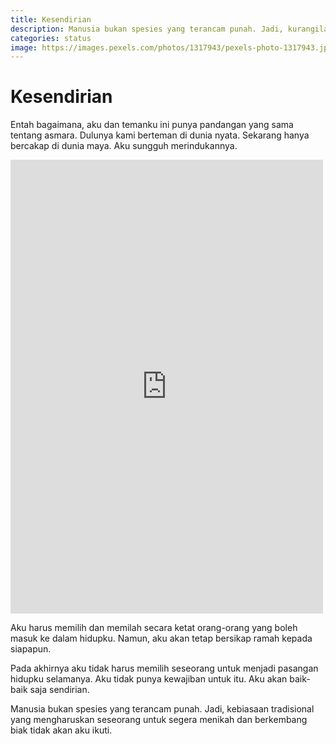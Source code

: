 ```yaml
---
title: Kesendirian
description: Manusia bukan spesies yang terancam punah. Jadi, kurangilah berkembang biak.
categories: status
image: https://images.pexels.com/photos/1317943/pexels-photo-1317943.jpeg?auto=compress&cs=tinysrgb&w=200
---
```

# Kesendirian

Entah bagaimana, aku dan temanku ini punya pandangan yang sama tentang asmara. Dulunya kami berteman di dunia nyata. Sekarang hanya bercakap di dunia maya. Aku sungguh merindukannya.

<iframe src="https://www.facebook.com/plugins/post.php?href=https%3A%2F%2Fweb.facebook.com%2Fdynta.gubeb%2Fposts%2F4316511908375984&width=500&show_text=true&appId=599417887391982&height=726" width="500" height="726" style="border:none;overflow:hidden" scrolling="no" frameborder="0" allowfullscreen="true" allow="autoplay; clipboard-write; encrypted-media; picture-in-picture; web-share" markdown="1"></iframe>

Aku harus memilih dan memilah secara ketat orang-orang yang boleh masuk ke dalam hidupku. Namun, aku akan tetap bersikap ramah kepada siapapun.

Pada akhirnya aku tidak harus memilih seseorang untuk menjadi pasangan hidupku selamanya. Aku tidak punya kewajiban untuk itu. Aku akan baik-baik saja sendirian.

Manusia bukan spesies yang terancam punah. Jadi, kebiasaan tradisional yang mengharuskan seseorang untuk segera menikah dan berkembang biak tidak akan aku ikuti.
